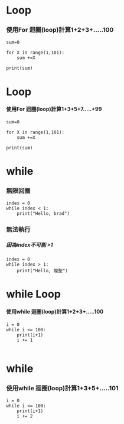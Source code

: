 # Loop
### 使用For 迴圈(loop)計算1+2+3+.....100
```
sum=0

for X in range(1,101):
    sum +=X
    
print(sum)
```
# Loop 
#### 使用For 迴圈(loop)計算1+3+5+7.....+99
```
sum=0

for X in range(1,101):
    sum +=X
    
print(sum)
```

# while
### 無限回圈
```
index = 0
while index < 1:
	print("Hello, brad")
```

### 無法執行
##### 因為index不可能 >1
```
index = 0 
while index > 1:
	print("Hello, 龍聖")
```

# while Loop 
#### 使用while 迴圈(loop)計算1+2+3+.....100
```
i = 0
while i <= 100:
    print(i+1)
    i += 1
    
```

# while 
### 使用while 迴圈(loop)計算1+3+5+.....101
```
i = 0
while i <= 100:
    print(i+1)
    i += 2


```

